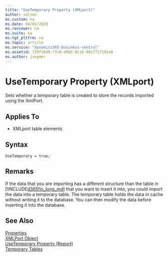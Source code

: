 ```yaml
---
title: "UseTemporary Property (XMLport)"
author: solsen
ms.custom: na
ms.date: 04/01/2020
ms.reviewer: na
ms.suite: na
ms.tgt_pltfrm: na
ms.topic: article
ms.service: "dynamics365-business-central"
ms.assetid: 729f3649-f7c8-498d-8c16-961771f192a0
ms.author: jswymer
---
```

 
# UseTemporary Property (XMLport)
Sets whether a temporary table is created to store the records imported using the XmlPort.

## Applies To  

- XMLport table elements


## Syntax
```
UseTemporary = true;
```

## Remarks  
 If the data that you are importing has a different structure than the table in [!INCLUDE[d365fin_long_md](../includes/d365fin_long_md.md)] that you want to insert it into, you could import the data into a temporary table. The temporary table holds the data in cache without writing it to the database. You can then modify the data before inserting it into the database.


## See Also  
[Properties](devenv-properties.md)   
[XMLPort Object](../devenv-xmlport-object.md)   
[UseTemporary Property (Report)](devenv-usetemporary-report-property.md)  
[Temporary Tables](../devenv-temporary-tables.md)

